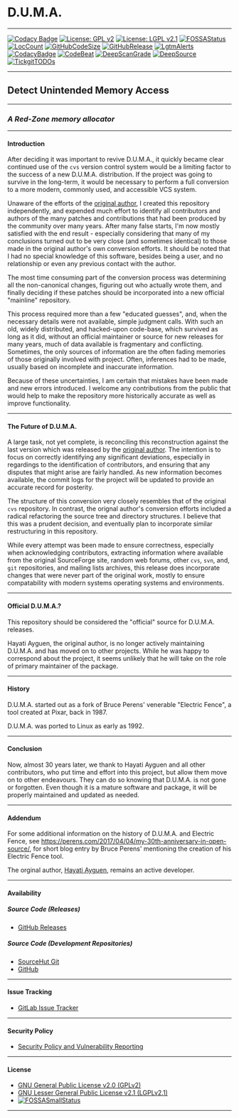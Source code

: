 # **D.U.M.A.**

---

[![Codacy Badge](https://api.codacy.com/project/badge/Grade/f777934d666b4a6a9672d89b404c4953)](https://app.codacy.com/gh/johnsonjh/duma?utm_source=github.com&utm_medium=referral&utm_content=johnsonjh/duma&utm_campaign=Badge_Grade)
[![License: GPL v2](https://img.shields.io/badge/License-GPL%20v2-blue.svg)](https://github.com/johnsonjh/duma/blob/master/COPYING-GPL)
[![License: LGPL v2.1](https://img.shields.io/badge/License-LGPL%20v2.1-blue.svg)](https://github.com/johnsonjh/duma/blob/master/COPYING-LGPL)
[![FOSSAStatus](https://app.fossa.com/api/projects/git%2Bgithub.com%2Fjohnsonjh%2Fduma.svg?type=shield)](https://app.fossa.com/projects/git%2Bgithub.com%2Fjohnsonjh%2Fduma?ref=badge_shield)
[![LocCount](https://img.shields.io/tokei/lines/github/johnsonjh/duma.svg)](https://github.com/XAMPPRocky/tokei)
[![GitHubCodeSize](https://img.shields.io/github/languages/code-size/johnsonjh/OldCurve25519ScalarMult.svg)](https://github.com/johnsonjh/OldCurve25519ScalarMult)
[![GitHubRelease](https://img.shields.io/github/release/johnsonjh/duma.svg)](https://github.com/johnsonjh/duma/releases/)
[![LgtmAlerts](https://img.shields.io/lgtm/alerts/g/johnsonjh/duma.svg?logo=lgtm&logoWidth=18)](https://lgtm.com/projects/g/johnsonjh/duma/alerts/)
[![CodacyBadge](https://api.codacy.com/project/badge/Grade/f777934d666b4a6a9672d89b404c4953)](https://app.codacy.com/gh/johnsonjh/duma?utm_source=github.com&utm_medium=referral&utm_content=johnsonjh/duma&utm_campaign=Badge_Grade)
[![CodeBeat](https://codebeat.co/badges/a0be6809-acda-41a7-96a8-0d46698dc42c)](https://codebeat.co/projects/github-com-johnsonjh-duma-master)
[![DeepScanGrade](https://deepscan.io/api/teams/12184/projects/15170/branches/299583/badge/grade.svg)](https://deepscan.io/dashboard#view=project&tid=12184&pid=15170&bid=299583)
[![DeepSource](https://deepsource.io/gh/johnsonjh/duma.svg/?label=resolved+issues)](https://deepsource.io/gh/johnsonjh/duma/?ref=repository-badge)
[![TickgitTODOs](https://img.shields.io/endpoint?url=https://api.tickgit.com/badge?repo=github.com/johnsonjh/duma)](https://www.tickgit.com/browse?repo=github.com/johnsonjh/duma)

---

## **Detect Unintended Memory Access**

---

### **_A Red-Zone memory allocator_**

---

#### Introduction

After deciding it was important to revive D.U.M.A., it quickly became clear
continued use of the `cvs` version control system would be a limiting factor to
the success of a new D.U.M.A. distribution. If the project was going to survive
in the long-term, it would be necessary to perform a full conversion to a more
modern, commonly used, and accessible VCS system.

Unaware of the efforts of the
[original author](https://github.com/hayguen/duma), I created this repository
independently, and expended much effort to identify all contributors and authors
of the many patches and contributions that had been produced by the community
over many years. After many false starts, I'm now mostly satisfied with the end
result - especially considering that many of my conclusions turned out to be
very close (and sometimes identical) to those made in the original author's own
conversion efforts. It should be noted that I had no special knowledge of this
software, besides being a user, and no relationship or even any previous contact
with the author.

The most time consuming part of the conversion process was determining all the
non-canonical changes, figuring out who actually wrote them, and finally
deciding if these patches should be incorporated into a new official "mainline"
repository.

This process required more than a few "educated guesses", and, when the
necessary details were not available, simple judgment calls. With such an old,
widely distributed, and hacked-upon code-base, which survived as long as it did,
without an official maintainer or source for new releases for many years, much
of data available is fragmentary and conflicting. Sometimes, the only sources of
information are the often fading memories of those originally involved with
project. Often, inferences had to be made, usually based on incomplete and
inaccurate information.

Because of these uncertainties, I am certain that mistakes have been made and
new errors introduced. I welcome any contributions from the public that would
help to make the repository more historically accurate as well as improve
functionality.

---

#### The Future of D.U.M.A.

A large task, not yet complete, is reconciling this reconstruction against the
last version which was released by the
[original author](https://github.com/hayguen/duma). The intention is to focus on
correctly identifying any significant deviations, especially in regardings to
the identification of contributors, and ensuring that any disputes that might
arise are fairly handled. As new information becomes available, the commit logs
for the project will be updated to provide an accurate record for posterity.

The structure of this conversion very closely resembles that of the original
`cvs` repository. In contrast, the orignal author's conversion efforts included
a radical refactoring the source tree and directory structures. I believe that
this was a prudent decision, and eventually plan to incorporate similar
restructuring in this repository.

While every attempt was been made to ensure correctness, especially when
acknowledging contributors, extracting information where available from the
original SourceForge site, random web forums, other `cvs`, `svn`, and, `git`
repositories, and mailing lists archives, this release does incorporate changes
that were never part of the original work, mostly to ensure compatability with
modern systems operating systems and environments.

---

#### Official D.U.M.A.?

This repository should be considered the "official" source for D.U.M.A.
releases.

Hayati Ayguen, the original author, is no longer actively maintaining D.U.M.A.
and has moved on to other projects. While he was happy to correspond about the
project, it seems unlikely that he will take on the role of primary maintainer
of the package.

---

#### History

D.U.M.A. started out as a fork of Bruce Perens' venerable "Electric Fence", a
tool created at Pixar, back in 1987.

D.U.M.A. was ported to Linux as early as 1992.

---

#### Conclusion

Now, almost 30 years later, we thank to Hayati Ayguen and all other
contributors, who put time and effort into this project, but allow them move on
to other endeavours. They can do so knowing that D.U.M.A. is not gone or
forgotten. Even though it is a mature software and package, it will be properly
maintained and updated as needed.

---

#### Addendum

For some additional information on the history of D.U.M.A. and Electric Fence,
see <https://perens.com/2017/04/04/my-30th-anniversary-in-open-source/>, for
short blog entry by Bruce Perens' mentioning the creation of his Electric Fence
tool.

The orginal author, [Hayati Ayguen](https://github.com/hayguen), remains an
active developer.

---

#### Availability

##### Source Code (Releases)

- [GitHub Releases](https://github.com/johnsonjh/duma/releases/)

##### Source Code (Development Repositories)

- [SourceHut Git](https://git.sr.ht/~trn/duma)
- [GitHub](https://github.com/johnsonjh/duma)

---

#### Issue Tracking

- [GitLab Issue Tracker](https://github.com/johnsonjh/duma/issues)

---

#### Security Policy

- [Security Policy and Vulnerability Reporting](https://github.com/johnsonjh/duma/SECURITY.md)

---

#### License

- [GNU General Public License v2.0 (GPLv2)](https://tldrlegal.com/license/gnu-general-public-license-v2)
- [GNU Lesser General Public License v2.1 (LGPLv2.1)](<https://tldrlegal.com/license/gnu-lesser-general-public-license-v2.1-(lgpl-2.1)>)
- [![FOSSASmallStatus](https://app.fossa.com/api/projects/git%2Bgithub.com%2Fjohnsonjh%2Fduma.svg?type=small)](https://app.fossa.com/projects/git%2Bgithub.com%2Fjohnsonjh%2Fduma?ref=badge_small)

---
